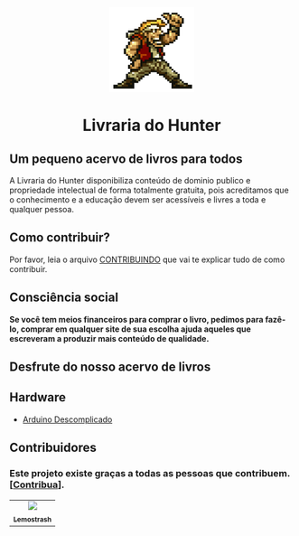 <p align="center">
  <a href="https://github.com/arthurspk/guiadecybersecurity">
    <img src="./img/marco.gif" alt="Guia de Cyber Security" width="150" height="150">
  </a>
  <h1 align="center">Livraria do Hunter</h1>
</p>

##  Um pequeno acervo de livros para todos

A Livraria do Hunter disponibiliza conteúdo de dominio publico e propriedade intelectual de forma totalmente gratuita, pois acreditamos que o conhecimento e a educação devem ser acessíveis e livres a toda e qualquer pessoa.

## Como contribuir?

Por favor, leia o arquivo [CONTRIBUINDO](/CONTRIBUINDO.md) que vai te explicar tudo de como contribuir.

## Consciência social

<strong>Se você tem meios financeiros para comprar o livro, pedimos para fazê-lo, comprar em qualquer site de sua escolha ajuda aqueles que escreveram a produzir mais conteúdo de qualidade.</strong>

## Desfrute do nosso acervo de livros

## Hardware

- [Arduino Descomplicado](https://github.com/The-Hydra-Labs/Livraria-do-hunter/blob/main/Ohara/(Arduino%20Descomplicado)%20Claudio%20Luis%20Vieira%20Oliveira_%20Humberto%20Augusto%20Piovesana%20Zanetti%20-%20Arduino%20Descomplicado_%20Como%20Elaborar%20Projetos%20de%20Eletr%C3%B4nica-%C3%89rica%20(2015).pdf)

## Contribuidores

### Este projeto existe graças a todas as pessoas que contribuem. [[Contribua](/CONTRIBUINDO.md)].

<table>
  <tr>
    <td align="center">
      <a href="https://github.com/lemostrash">
        <img
          src="https://avatars.githubusercontent.com/u/53500223?v=4"
          width="100px;"
          />
        <br />
        <sub>
          <b>Lemostrash</b>
        </sub>
      </a>
    </td>
  </tr>
</table>